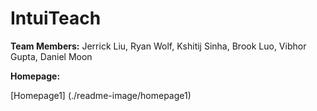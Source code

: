 # IntuiTeach


**Team Members:** Jerrick Liu, Ryan Wolf, Kshitij Sinha, Brook Luo, Vibhor Gupta, Daniel Moon

**Homepage:** 

[Homepage1] (./readme-image/homepage1)